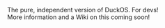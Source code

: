 The pure, independent version of DuckOS. For devs! 
<br>
More information and a Wiki on this coming soon!
